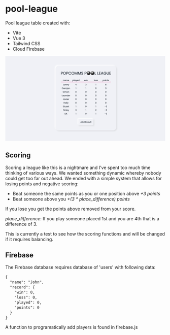 # pool-league

Pool league table created with:
- Vite
- Vue 3
- Tailwind CSS
- Cloud Firebase

![alt text](https://github.com/therealJonSnow/pool-league/blob/main/screenshot.png)

## Scoring

Scoring a league like this is a nightmare and I've spent too much time thinking of various ways. We wanted something dynamic whereby nobody could get too far out ahead.
We ended with a simple system that allows for losing points and negative scoring:
- Beat someone the same points as you or one position above *+3 points*
- Beat someone above you *+(3 * place_difference) points*

If you lose you get the points above removed from your score.

*place_difference*: If you play someone placed 1st and you are 4th that is a difference of 3.

This is currently a test to see how the scoring functions and will be changed if it requires balancing.

## Firebase
The Firebase database requires database of 'users' with following data:

```
{
  "name": "John",
  "record": {
    "win": 0,
    "loss": 0,
    "played": 0,
    "points": 0
  }
}
```

A function to programatically add players is found in firebase.js
